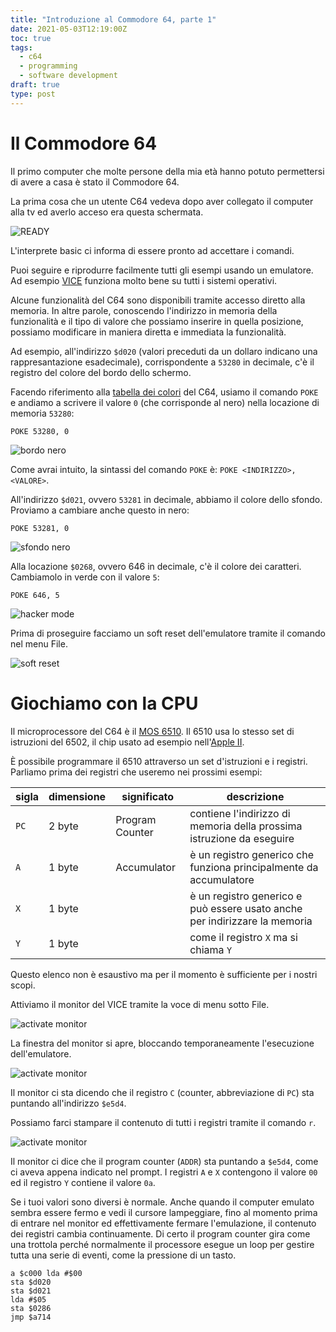 ```yaml
---
title: "Introduzione al Commodore 64, parte 1"
date: 2021-05-03T12:19:00Z
toc: true
tags:
  - c64
  - programming
  - software development
draft: true
type: post
---
```


# Il Commodore 64

Il primo computer che molte persone della mia età hanno potuto permettersi di
avere a casa è stato il Commodore 64.

La prima cosa che un utente C64 vedeva dopo aver collegato il computer alla tv
ed averlo acceso era questa schermata.

![READY](../images/posts/c64-ready.png)

L'interprete basic ci informa di essere pronto ad accettare i comandi.

Puoi seguire e riprodurre facilmente tutti gli esempi usando un emulatore. Ad
esempio [VICE](https://vice-emu.sourceforge.io/) funziona molto bene su tutti i
sistemi operativi.

Alcune funzionalità del C64 sono disponibili tramite accesso diretto alla
memoria. In altre parole, conoscendo l'indirizzo in memoria della funzionalità e
il tipo di valore che possiamo inserire in quella posizione, possiamo modificare
in maniera diretta e immediata la funzionalità.

Ad esempio, all'indirizzo `$d020` (valori preceduti da un dollaro indicano una
rappresantazione esadecimale), corrispondente a `53280` in decimale, c'è il
registro del colore del bordo dello schermo.

Facendo riferimento alla
[tabella dei colori](https://www.c64-wiki.com/wiki/Color) del C64, usiamo il
comando `POKE` e andiamo a scrivere il valore `0` (che corrisponde al nero)
nella locazione di memoria `53280`:

```basic
POKE 53280, 0
```

![bordo nero](../images/posts/c64-border.png)

Come avrai intuito, la sintassi del comando `POKE` è:
`POKE <INDIRIZZO>, <VALORE>`.

All'indirizzo `$d021`, ovvero `53281` in decimale, abbiamo il colore dello
sfondo. Proviamo a cambiare anche questo in nero:

```basic
POKE 53281, 0
```

![sfondo nero](../images/posts/c64-background.png)

Alla locazione `$0268`, ovvero 646 in decimale, c'è il colore dei caratteri.
Cambiamolo in verde con il valore `5`:

```basic
POKE 646, 5
```

![hacker mode](../images/posts/c64-hacker.png)

Prima di proseguire facciamo un soft reset dell'emulatore tramite il comando nel
menu File.

![soft reset](../images/posts/c64-soft-reset.png)

# Giochiamo con la CPU

Il microprocessore del C64 è il
[MOS 6510](https://en.wikipedia.org/wiki/MOS_Technology_6510). Il 6510 usa lo
stesso set di istruzioni del 6502, il chip usato ad esempio
nell'[Apple II](https://en.wikipedia.org/wiki/Apple_II).

È possibile programmare il 6510 attraverso un set d'istruzioni e i registri.
Parliamo prima dei registri che useremo nei prossimi esempi:

| sigla | dimensione | significato     | descrizione                                                                |
| ----- | ---------- | --------------- | -------------------------------------------------------------------------- |
| `PC`  | 2 byte     | Program Counter | contiene l'indirizzo di memoria della prossima istruzione da eseguire      |
| `A`   | 1 byte     | Accumulator     | è un registro generico che funziona principalmente da accumulatore         |
| `X`   | 1 byte     |                 | è un registro generico e può essere usato anche per indirizzare la memoria |
| `Y`   | 1 byte     |                 | come il registro `X` ma si chiama `Y`                                      |

Questo elenco non è esaustivo ma per il momento è sufficiente per i nostri
scopi.

Attiviamo il monitor del VICE tramite la voce di menu sotto File.

![activate monitor](../images/posts/c64-activate-monitor.png)

La finestra del monitor si apre, bloccando temporaneamente l'esecuzione
dell'emulatore.

![activate monitor](../images/posts/c64-monitor-pc.png)

Il monitor ci sta dicendo che il registro `C` (counter, abbreviazione di `PC`)
sta puntando all'indirizzo `$e5d4`.

Possiamo farci stampare il contenuto di tutti i registri tramite il comando `r`.

![activate monitor](../images/posts/c64-monitor-registers.png)

Il monitor ci dice che il program counter (`ADDR`) sta puntando a `$e5d4`, come
ci aveva appena indicato nel prompt. I registri `A` e `X` contengono il valore
`00` ed il registro `Y` contiene il valore `0a`.

Se i tuoi valori sono diversi è normale. Anche quando il computer emulato sembra
essere fermo e vedi il cursore lampeggiare, fino al momento prima di entrare nel
monitor ed effettivamente fermare l'emulazione, il contenuto dei registri cambia
continuamente. Di certo il program counter gira come una trottola perché
normalmente il processore esegue un loop per gestire tutta una serie di eventi,
come la pressione di un tasto.

```
a $c000 lda #$00
sta $d020
sta $d021
lda #$05
sta $0286
jmp $a714
```
